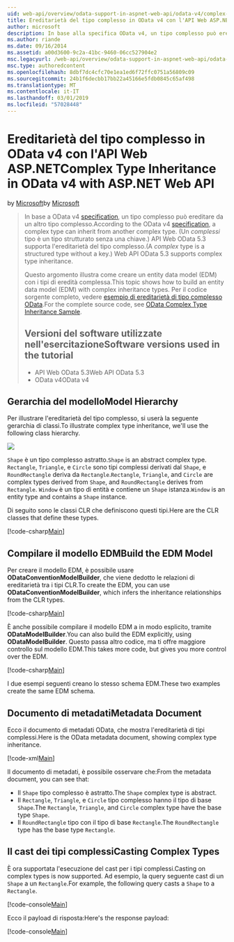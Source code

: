 ```yaml
---
uid: web-api/overview/odata-support-in-aspnet-web-api/odata-v4/complex-type-inheritance-in-odata-v4
title: Ereditarietà del tipo complesso in OData v4 con l'API Web ASP.NET | Microsoft Docs
author: microsoft
description: In base alla specifica OData v4, un tipo complesso può ereditare da un altro tipo complesso. (Un tipo complesso è un tipo strutturato senza una chiave). API Web...
ms.author: riande
ms.date: 09/16/2014
ms.assetid: a00d3600-9c2a-41bc-9460-06cc527904e2
msc.legacyurl: /web-api/overview/odata-support-in-aspnet-web-api/odata-v4/complex-type-inheritance-in-odata-v4
msc.type: authoredcontent
ms.openlocfilehash: 8dbf7dc4cfc70e1ea1ed6f72ffc0751a56809c09
ms.sourcegitcommit: 24b1f6decbb17bb22a45166e5fdb0845c65af498
ms.translationtype: MT
ms.contentlocale: it-IT
ms.lasthandoff: 03/01/2019
ms.locfileid: "57028448"
---
```

<a name="complex-type-inheritance-in-odata-v4-with-aspnet-web-api"></a><span data-ttu-id="1a100-104">Ereditarietà del tipo complesso in OData v4 con l'API Web ASP.NET</span><span class="sxs-lookup"><span data-stu-id="1a100-104">Complex Type Inheritance in OData v4 with ASP.NET Web API</span></span>
====================
<span data-ttu-id="1a100-105">by [Microsoft](https://github.com/microsoft)</span><span class="sxs-lookup"><span data-stu-id="1a100-105">by [Microsoft](https://github.com/microsoft)</span></span>

> <span data-ttu-id="1a100-106">In base a OData v4 [specification](http://www.odata.org/documentation/odata-version-4-0/), un tipo complesso può ereditare da un altro tipo complesso.</span><span class="sxs-lookup"><span data-stu-id="1a100-106">According to the OData v4 [specification](http://www.odata.org/documentation/odata-version-4-0/), a complex type can inherit from another complex type.</span></span> <span data-ttu-id="1a100-107">(Un *complessi* tipo è un tipo strutturato senza una chiave.) API Web OData 5.3 supporta l'ereditarietà del tipo complesso.</span><span class="sxs-lookup"><span data-stu-id="1a100-107">(A *complex* type is a structured type without a key.) Web API OData 5.3 supports complex type inheritance.</span></span>
> 
> <span data-ttu-id="1a100-108">Questo argomento illustra come creare un entity data model (EDM) con i tipi di eredità complessa.</span><span class="sxs-lookup"><span data-stu-id="1a100-108">This topic shows how to build an entity data model (EDM) with complex inheritance types.</span></span> <span data-ttu-id="1a100-109">Per il codice sorgente completo, vedere [esempio di ereditarietà di tipo complesso OData](http://aspnet.codeplex.com/sourcecontrol/latest#Samples/WebApi/OData/v4/ODataComplexTypeInheritanceSample/ReadMe.txt).</span><span class="sxs-lookup"><span data-stu-id="1a100-109">For the complete source code, see [OData Complex Type Inheritance Sample](http://aspnet.codeplex.com/sourcecontrol/latest#Samples/WebApi/OData/v4/ODataComplexTypeInheritanceSample/ReadMe.txt).</span></span>
> 
> ## <a name="software-versions-used-in-the-tutorial"></a><span data-ttu-id="1a100-110">Versioni del software utilizzate nell'esercitazione</span><span class="sxs-lookup"><span data-stu-id="1a100-110">Software versions used in the tutorial</span></span>
> 
> 
> - <span data-ttu-id="1a100-111">API Web OData 5.3</span><span class="sxs-lookup"><span data-stu-id="1a100-111">Web API OData 5.3</span></span>
> - <span data-ttu-id="1a100-112">OData v4</span><span class="sxs-lookup"><span data-stu-id="1a100-112">OData v4</span></span>


## <a name="model-hierarchy"></a><span data-ttu-id="1a100-113">Gerarchia del modello</span><span class="sxs-lookup"><span data-stu-id="1a100-113">Model Hierarchy</span></span>

<span data-ttu-id="1a100-114">Per illustrare l'ereditarietà del tipo complesso, si userà la seguente gerarchia di classi.</span><span class="sxs-lookup"><span data-stu-id="1a100-114">To illustrate complex type inheritance, we'll use the following class hierarchy.</span></span>

![](complex-type-inheritance-in-odata-v4/_static/image1.png)

<span data-ttu-id="1a100-115">`Shape` è un tipo complesso astratto.</span><span class="sxs-lookup"><span data-stu-id="1a100-115">`Shape` is an abstract complex type.</span></span> <span data-ttu-id="1a100-116">`Rectangle`, `Triangle`, e `Circle` sono tipi complessi derivati dal `Shape`, e `RoundRectangle` deriva da `Rectangle`.</span><span class="sxs-lookup"><span data-stu-id="1a100-116">`Rectangle`, `Triangle`, and `Circle` are complex types derived from `Shape`, and `RoundRectangle` derives from `Rectangle`.</span></span> <span data-ttu-id="1a100-117">`Window` è un tipo di entità e contiene un `Shape` istanza.</span><span class="sxs-lookup"><span data-stu-id="1a100-117">`Window` is an entity type and contains a `Shape` instance.</span></span>

<span data-ttu-id="1a100-118">Di seguito sono le classi CLR che definiscono questi tipi.</span><span class="sxs-lookup"><span data-stu-id="1a100-118">Here are the CLR classes that define these types.</span></span>

[!code-csharp[Main](complex-type-inheritance-in-odata-v4/samples/sample1.cs)]

## <a name="build-the-edm-model"></a><span data-ttu-id="1a100-119">Compilare il modello EDM</span><span class="sxs-lookup"><span data-stu-id="1a100-119">Build the EDM Model</span></span>

<span data-ttu-id="1a100-120">Per creare il modello EDM, è possibile usare **ODataConventionModelBuilder**, che viene dedotto le relazioni di ereditarietà tra i tipi CLR.</span><span class="sxs-lookup"><span data-stu-id="1a100-120">To create the EDM, you can use **ODataConventionModelBuilder**, which infers the inheritance relationships from the CLR types.</span></span>

[!code-csharp[Main](complex-type-inheritance-in-odata-v4/samples/sample2.cs)]

<span data-ttu-id="1a100-121">È anche possibile compilare il modello EDM a in modo esplicito, tramite **ODataModelBuilder**.</span><span class="sxs-lookup"><span data-stu-id="1a100-121">You can also build the EDM explicitly, using **ODataModelBuilder**.</span></span> <span data-ttu-id="1a100-122">Questo passa altro codice, ma ti offre maggiore controllo sul modello EDM.</span><span class="sxs-lookup"><span data-stu-id="1a100-122">This takes more code, but gives you more control over the EDM.</span></span>

[!code-csharp[Main](complex-type-inheritance-in-odata-v4/samples/sample3.cs)]

<span data-ttu-id="1a100-123">I due esempi seguenti creano lo stesso schema EDM.</span><span class="sxs-lookup"><span data-stu-id="1a100-123">These two examples create the same EDM schema.</span></span>

## <a name="metadata-document"></a><span data-ttu-id="1a100-124">Documento di metadati</span><span class="sxs-lookup"><span data-stu-id="1a100-124">Metadata Document</span></span>

<span data-ttu-id="1a100-125">Ecco il documento di metadati OData, che mostra l'ereditarietà di tipi complessi.</span><span class="sxs-lookup"><span data-stu-id="1a100-125">Here is the OData metadata document, showing complex type inheritance.</span></span>

[!code-xml[Main](complex-type-inheritance-in-odata-v4/samples/sample4.xml?highlight=13,17,25,30)]

<span data-ttu-id="1a100-126">Il documento di metadati, è possibile osservare che:</span><span class="sxs-lookup"><span data-stu-id="1a100-126">From the metadata document, you can see that:</span></span>

- <span data-ttu-id="1a100-127">Il `Shape` tipo complesso è astratto.</span><span class="sxs-lookup"><span data-stu-id="1a100-127">The `Shape` complex type is abstract.</span></span>
- <span data-ttu-id="1a100-128">Il `Rectangle`, `Triangle`, e `Circle` tipo complesso hanno il tipo di base `Shape`.</span><span class="sxs-lookup"><span data-stu-id="1a100-128">The `Rectangle`, `Triangle`, and `Circle` complex type have the base type `Shape`.</span></span>
- <span data-ttu-id="1a100-129">Il `RoundRectangle` tipo con il tipo di base `Rectangle`.</span><span class="sxs-lookup"><span data-stu-id="1a100-129">The `RoundRectangle` type has the base type `Rectangle`.</span></span>

## <a name="casting-complex-types"></a><span data-ttu-id="1a100-130">Il cast dei tipi complessi</span><span class="sxs-lookup"><span data-stu-id="1a100-130">Casting Complex Types</span></span>

<span data-ttu-id="1a100-131">È ora supportata l'esecuzione del cast per i tipi complessi.</span><span class="sxs-lookup"><span data-stu-id="1a100-131">Casting on complex types is now supported.</span></span> <span data-ttu-id="1a100-132">Ad esempio, la query seguente cast di un `Shape` a un `Rectangle`.</span><span class="sxs-lookup"><span data-stu-id="1a100-132">For example, the following query casts a `Shape` to a `Rectangle`.</span></span>

[!code-console[Main](complex-type-inheritance-in-odata-v4/samples/sample5.cmd)]

<span data-ttu-id="1a100-133">Ecco il payload di risposta:</span><span class="sxs-lookup"><span data-stu-id="1a100-133">Here's the response payload:</span></span>

[!code-console[Main](complex-type-inheritance-in-odata-v4/samples/sample6.cmd)]
